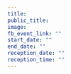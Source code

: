 ```yaml
---
title:
public_title:
image:
fb_event_link: ""
start_date: ""
end_date: ""
reception_date: ""
reception_time: ""
---
```

